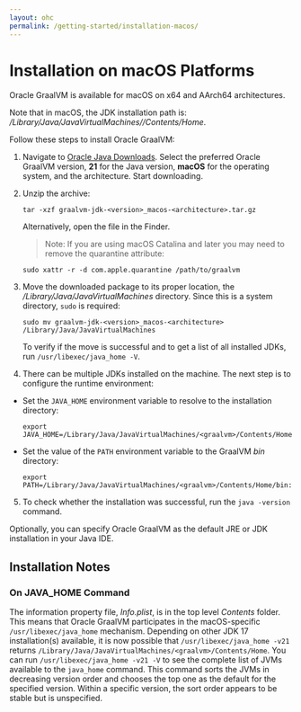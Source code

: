 ```yaml
---
layout: ohc
permalink: /getting-started/installation-macos/
---
```


# Installation on macOS Platforms

Oracle GraalVM is available for macOS on x64 and AArch64 architectures.

Note that in macOS, the JDK installation path is: _/Library/Java/JavaVirtualMachines/<graalvm>/Contents/Home_.

Follow these steps to install Oracle GraalVM:

1. Navigate to [Oracle Java Downloads](https://www.oracle.com/java/technologies/downloads/). 
Select the preferred Oracle GraalVM version, **21** for the Java version, **macOS** for the operating system, and the architecture. Start downloading.

2. Unzip the archive:
   ```shell
   tar -xzf graalvm-jdk-<version>_macos-<architecture>.tar.gz
   ```
   Alternatively, open the file in the Finder.
   > Note: If you are using macOS Catalina and later you may need to remove the quarantine attribute:
    ```shell
    sudo xattr -r -d com.apple.quarantine /path/to/graalvm
    ```

3. Move the downloaded package to its proper location, the _/Library/Java/JavaVirtualMachines_ directory. Since this is a system directory, `sudo` is required:
   ```shell
   sudo mv graalvm-jdk-<version>_macos-<architecture> /Library/Java/JavaVirtualMachines
   ```
   To verify if the move is successful and to get a list of all installed JDKs, run `/usr/libexec/java_home -V`.

4. There can be multiple JDKs installed on the machine. The next step is to configure the runtime environment:
  - Set the `JAVA_HOME` environment variable to resolve to the installation directory:
    ```shell
    export JAVA_HOME=/Library/Java/JavaVirtualMachines/<graalvm>/Contents/Home
    ```
  - Set the value of the `PATH` environment variable to the GraalVM _bin_ directory:
    ```shell
    export PATH=/Library/Java/JavaVirtualMachines/<graalvm>/Contents/Home/bin:$PATH
    ```
5. To check whether the installation was successful, run the `java -version` command.

Optionally, you can specify Oracle GraalVM as the default JRE or JDK installation in your Java IDE.

## Installation Notes

### On JAVA_HOME Command
The information property file, _Info.plist_, is in the top level _Contents_ folder.
This means that Oracle GraalVM participates in the macOS-specific `/usr/libexec/java_home` mechanism. Depending on other JDK 17 installation(s) available, it is now possible that `/usr/libexec/java_home -v21` returns `/Library/Java/JavaVirtualMachines/<graalvm>/Contents/Home`.
You can run `/usr/libexec/java_home -v21 -V` to see the complete list of JVMs available to the `java_home` command. This command sorts the JVMs in decreasing version order and chooses the top one as the default for the specified version.
Within a specific version, the sort order appears to be stable but is unspecified.